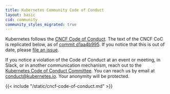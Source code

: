 ```yaml
---
title: Kubernetes Community Code of Conduct
layout: basic
cid: community
community_styles_migrated: true
---
```


<div class="community-section" id="cncf-code-of-conduct-intro">
<p>
Kubernetes follows the
<a href="https://github.com/cncf/foundation/blob/main/code-of-conduct.md">CNCF Code of Conduct</a>.
The text of the CNCF CoC is replicated below, as of
<a href="https://github.com/cncf/foundation/blob/d1aa4b995b2eb6a665a0bf0c76f609508d6ec15a/code-of-conduct.md">commit d1aa4b995</a>.
If you notice that this is out of date, please
<a href="https://github.com/kubernetes/website/issues/new">file an issue</a>.
</p>


<p>
If you notice a violation of the Code of Conduct at an event or meeting, in
Slack, or in another communication mechanism, reach out to
the <a href="https://git.k8s.io/community/committee-code-of-conduct">Kubernetes Code of Conduct Committee</a>. 
You can reach us by email at <a href="mailto:conduct@kubernetes.io">conduct@kubernetes.io</a>.
Your anonymity will be protected.
</p>
</div>

<div id="cncf-code-of-conduct">
{{< include "/static/cncf-code-of-conduct.md" >}}
</div>
